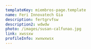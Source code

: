 ```yaml
---
templateKey: miembros-page.template
name: Feri Innovatech Gia
description: fertgrvfsw
description2: wdwdw
photo: /images/susan-calfunao.jpg
link: xwssxw
profileInfo: x﻿wxwxwsx
---
```


